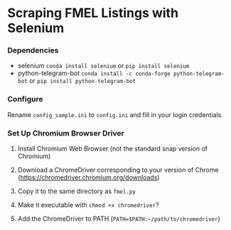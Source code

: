 # Scraping FMEL Listings with Selenium

### Dependencies

* selenium `conda install selenium` or `pip install selenium`
* python-telegram-bot `conda install -c conda-forge python-telegram-bot` or `pip install python-telegram-bot`



### Configure

Rename `config_sample.ini` to `config.ini` and fill in your login credentials.

### Set Up Chromium Browser Driver

1. Install Chromium Web Browser (not the standard snap version of Chromium)

2. Download a ChromeDriver corresponding to your version of Chrome (https://chromedriver.chromium.org/downloads)

3. Copy it to the same directory as `fmel.py`

4. Make it executable with `chmod +x chromedriver`?

5. Add the ChromeDriver to PATH (`PATH=$PATH:~/path/to/chromedriver`)

   

   

